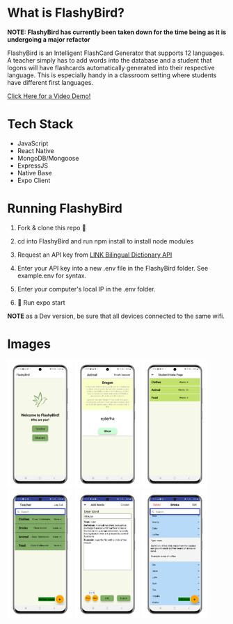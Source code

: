 # What is FlashyBird?

**NOTE: FlashyBird has currently been taken down for the time being as it is undergoing a major refactor**

FlashyBird is an Intelligent FlashCard Generator that supports 12 languages. A teacher simply has to add words into the database and a student that logons will have flashcards automatically generated into their respective language. This is especially handy in a classroom setting where students have different first languages.

[Click Here for a Video Demo!](https://www.youtube.com/watch?v=mBZrJp0nANQ)


# Tech Stack

 - JavaScript
 - React Native
 - MongoDB/Mongoose
 - ExpressJS
 - Native Base
 - Expo Client
 
# Running FlashyBird

1. Fork & clone this repo 🍴

2. cd into FlashyBird and run npm install to install node modules

3. Request an API key from [LINK Bilingual Dictionary API](https://rapidapi.com/fesnt/api/link-bilingual-dictionary)

4. Enter your  API key into a new .env file in the FlashyBird folder. See example.env for syntax.

5. Enter your computer's local IP in the .env folder. 

5. 🚀 Run expo start

**NOTE** as a Dev version, be sure that all devices connected to the same wifi.

# Images

 <img src="./welcomepage.png" width="30%"></img> <img src="./flashcard.png" width="30%"></img> <img src="./studenthome.png" width="30%"></img> <img src="./teacherhome.png" width="30%"></img> <img src="./addwords.png" width="30%"></img> <img src="./words.png" width="30%"></img> 

